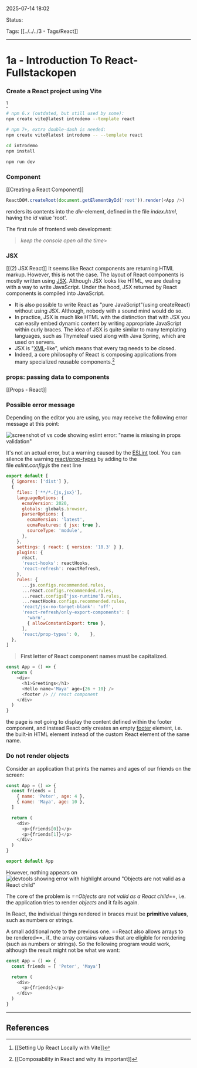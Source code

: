 
2025-07-14 18:02

Status:

Tags: [[../../../3 - Tags/React]]

---
# 1a - Introduction To React- Fullstackopen

### Create a React project using Vite
[^1]
```bash
# npm 6.x (outdated, but still used by some):
npm create vite@latest introdemo --template react

# npm 7+, extra double-dash is needed:
npm create vite@latest introdemo -- --template react
```

```bash
cd introdemo
npm install
```

```bash
npm run dev
```

### Component
[[Creating a React Component]]
```js
ReactDOM.createRoot(document.getElementById('root')).render(<App />)
```
renders its contents into the _div_-element, defined in the file _index.html_, having the _id_ value 'root'.

The first rule of frontend web development:

> _keep the console open all the time_> 

### JSX
[[(2) JSX React]] 
It seems like React components are returning HTML markup. However, this is not the case. The layout of React components is mostly written using [JSX](https://react.dev/learn/writing-markup-with-jsx). Although JSX looks like HTML, we are dealing with a way to write JavaScript. Under the hood, JSX returned by React components is compiled into JavaScript.
- It is also possible to write React as "pure JavaScript"(using createReact) without using JSX. Although, nobody with a sound mind would do so.
- In practice, JSX is much like HTML with the distinction that with JSX you can easily embed dynamic content by writing appropriate JavaScript within curly braces. The idea of JSX is quite similar to many templating languages, such as Thymeleaf used along with Java Spring, which are used on servers.
- JSX is "[XML](https://developer.mozilla.org/en-US/docs/Web/XML/XML_introduction)-like", which means that every tag needs to be closed.
- Indeed, a core philosophy of React is composing applications from many specialized reusable components.[^2]
### props: passing data to components
[[Props - React]]

### Possible error message

Depending on the editor you are using, you may receive the following error message at this point:

![screenshot of vs code showing eslint error: "name is missing in props validation"](https://fullstackopen.com/static/d0f3c768a0844c92d98335a23ab9d748/5a190/1-vite5.png)

It's not an actual error, but a warning caused by the [ESLint](https://eslint.org/) tool. You can silence the warning [react/prop-types](https://github.com/jsx-eslint/eslint-plugin-react/blob/master/docs/rules/prop-types.md) by adding to the file _eslint.config.js_ the next line

```js
export default [
  { ignores: ['dist'] },
  {
    files: ['**/*.{js,jsx}'],
    languageOptions: {
      ecmaVersion: 2020,
      globals: globals.browser,
      parserOptions: {
        ecmaVersion: 'latest',
        ecmaFeatures: { jsx: true },
        sourceType: 'module',
      },
    },
    settings: { react: { version: '18.3' } },
    plugins: {
      react,
      'react-hooks': reactHooks,
      'react-refresh': reactRefresh,
    },
    rules: {
      ...js.configs.recommended.rules,
      ...react.configs.recommended.rules,
      ...react.configs['jsx-runtime'].rules,
      ...reactHooks.configs.recommended.rules,
      'react/jsx-no-target-blank': 'off',
      'react-refresh/only-export-components': [
        'warn',
        { allowConstantExport: true },
      ],
      'react/prop-types': 0,    },
  },
]
```

> **First letter of React component names must be capitalized**.

```js
const App = () => {
  return (
    <div>
      <h1>Greetings</h1>
      <Hello name='Maya' age={26 + 10} />
      <footer /> // react component 
	</div>
  )
}
```

the page is not going to display the content defined within the footer component, and instead React only creates an empty [footer](https://developer.mozilla.org/en-US/docs/Web/HTML/Element/footer) element, i.e. the built-in HTML element instead of the custom React element of the same name.

### Do not render objects
Consider an application that prints the names and ages of our friends on the screen:

```js
const App = () => {
  const friends = [
    { name: 'Peter', age: 4 },
    { name: 'Maya', age: 10 },
  ]

  return (
    <div>
      <p>{friends[0]}</p>
      <p>{friends[1]}</p>
    </div>
  )
}

export default App
```

However, nothing appears on
![devtools showing error with highlight around "Objects are not valid as a React child"](https://fullstackopen.com/static/fdcc65efff174e0c0ce15bf636c4cd1c/5a190/34new.png)

The core of the problem is _==Objects are not valid as a React child_==, i.e. the application tries to render _objects_ and it fails again.

In React, the individual things rendered in braces must be **primitive values**, such as numbers or strings.

A small additional note to the previous one. ==React also allows arrays to be rendered==_ if_ the array contains values ​​that are eligible for rendering (such as numbers or strings). So the following program would work, although the result might not be what we want:
```js
const App = () => {
  const friends = [ 'Peter', 'Maya']

  return (
    <div>
      <p>{friends}</p>
    </div>
  )
}
```


---
## References
[^1]: [[Setting Up React Locally with Vite]]
[^2]: [[Composability in React and why its important]]
